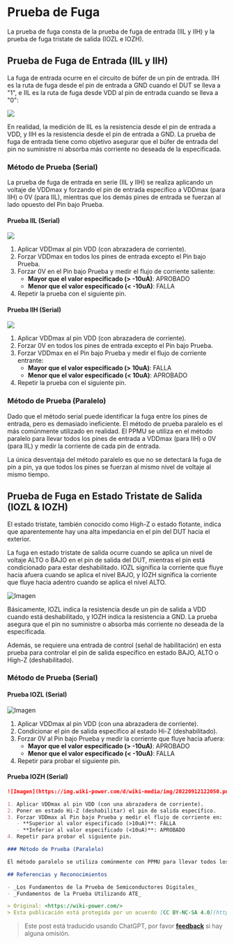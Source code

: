 # Prueba de Fuga

La prueba de fuga consta de la prueba de fuga de entrada (IIL y IIH) y la prueba de fuga tristate de salida (IOZL e IOZH).

## Prueba de Fuga de Entrada (IIL y IIH)

La fuga de entrada ocurre en el circuito de búfer de un pin de entrada. IIH es la ruta de fuga desde el pin de entrada a GND cuando el DUT se lleva a "1", e IIL es la ruta de fuga desde VDD al pin de entrada cuando se lleva a "0":

![](https://img.wiki-power.com/d/wiki-media/img/20220911215421.png)

En realidad, la medición de IIL es la resistencia desde el pin de entrada a VDD, y IIH es la resistencia desde el pin de entrada a GND. La prueba de fuga de entrada tiene como objetivo asegurar que el búfer de entrada del pin no suministre ni absorba más corriente no deseada de la especificada.

### Método de Prueba (Serial)

La prueba de fuga de entrada en serie (IIL y IIH) se realiza aplicando un voltaje de VDDmax y forzando el pin de entrada específico a VDDmax (para IIH) o 0V (para IIL), mientras que los demás pines de entrada se fuerzan al lado opuesto del Pin bajo Prueba.

#### Prueba IIL (Serial)

![](https://img.wiki-power.com/d/wiki-media/img/20220911225521.png)

1. Aplicar VDDmax al pin VDD (con abrazadera de corriente).
2. Forzar VDDmax en todos los pines de entrada excepto el Pin bajo Prueba.
3. Forzar 0V en el Pin bajo Prueba y medir el flujo de corriente saliente:
   - **Mayor que el valor especificado (> -10uA)**: APROBADO
   - **Menor que el valor especificado (< -10uA)**: FALLA
4. Repetir la prueba con el siguiente pin.

#### Prueba IIH (Serial)

![](https://img.wiki-power.com/d/wiki-media/img/20220912113044.png)

1. Aplicar VDDmax al pin VDD (con abrazadera de corriente).
2. Forzar 0V en todos los pines de entrada excepto el Pin bajo Prueba.
3. Forzar VDDmax en el Pin bajo Prueba y medir el flujo de corriente entrante:
   - **Mayor que el valor especificado (> 10uA)**: FALLA
   - **Menor que el valor especificado (< 10uA)**: APROBADO
4. Repetir la prueba con el siguiente pin.

### Método de Prueba (Paralelo)

Dado que el método serial puede identificar la fuga entre los pines de entrada, pero es demasiado ineficiente. El método de prueba paralelo es el más comúnmente utilizado en realidad. El PPMU se utiliza en el método paralelo para llevar todos los pines de entrada a VDDmax (para IIH) o 0V (para IIL) y medir la corriente de cada pin de entrada.

La única desventaja del método paralelo es que no se detectará la fuga de pin a pin, ya que todos los pines se fuerzan al mismo nivel de voltaje al mismo tiempo.

## Prueba de Fuga en Estado Tristate de Salida (IOZL & IOZH)

El estado tristate, también conocido como High-Z o estado flotante, indica que aparentemente hay una alta impedancia en el pin del DUT hacia el exterior.

La fuga en estado tristate de salida ocurre cuando se aplica un nivel de voltaje ALTO o BAJO en el pin de salida del DUT, mientras el pin está condicionado para estar deshabilitado. IOZL significa la corriente que fluye hacia afuera cuando se aplica el nivel BAJO, y IOZH significa la corriente que fluye hacia adentro cuando se aplica el nivel ALTO.

![Imagen](https://img.wiki-power.com/d/wiki-media/img/20220912120527.png)

Básicamente, IOZL indica la resistencia desde un pin de salida a VDD cuando está deshabilitado, y IOZH indica la resistencia a GND. La prueba asegura que el pin no suministre o absorba más corriente no deseada de la especificada.

Además, se requiere una entrada de control (señal de habilitación) en esta prueba para controlar el pin de salida específico en estado BAJO, ALTO o High-Z (deshabilitado).

### Método de Prueba (Serial)

#### Prueba IOZL (Serial)

![Imagen](https://img.wiki-power.com/d/wiki-media/img/20220912121730.png)

1. Aplicar VDDmax al pin VDD (con una abrazadera de corriente).
2. Condicionar el pin de salida específico al estado Hi-Z (deshabilitado).
3. Forzar 0V al Pin bajo Prueba y medir la corriente que fluye hacia afuera:
   - **Mayor que el valor especificado (> -10uA)**: APROBADO
   - **Menor que el valor especificado (< -10uA)**: FALLA
4. Repetir para probar el siguiente pin.

#### Prueba IOZH (Serial)

```markdown
![Imagen](https://img.wiki-power.com/d/wiki-media/img/20220912122050.png)

1. Aplicar VDDmax al pin VDD (con una abrazadera de corriente).
2. Poner en estado Hi-Z (deshabilitar) el pin de salida específico.
3. Forzar VDDmax al Pin bajo Prueba y medir el flujo de corriente en:
   - **Superior al valor especificado (>10uA)**: FALLA
   - **Inferior al valor especificado (<10uA)**: APROBADO
4. Repetir para probar el siguiente pin.

### Método de Prueba (Paralelo)

El método paralelo se utiliza comúnmente con PPMU para llevar todos los pines de salida a VDDmax (para IOZH) o 0V (para IOZL) y medir la corriente de cada pin de salida.

## Referencias y Reconocimientos

- _Los Fundamentos de la Prueba de Semiconductores Digitales_
- _Fundamentos de la Prueba Utilizando ATE_

> Original: <https://wiki-power.com/>
> Esta publicación está protegida por un acuerdo [CC BY-NC-SA 4.0](https://creativecommons.org/licenses/by/4.0/deed.en) y debe ser reproducida con atribución.
```

> Este post está traducido usando ChatGPT, por favor [**feedback**](https://github.com/linyuxuanlin/Wiki_MkDocs/issues/new) si hay alguna omisión.